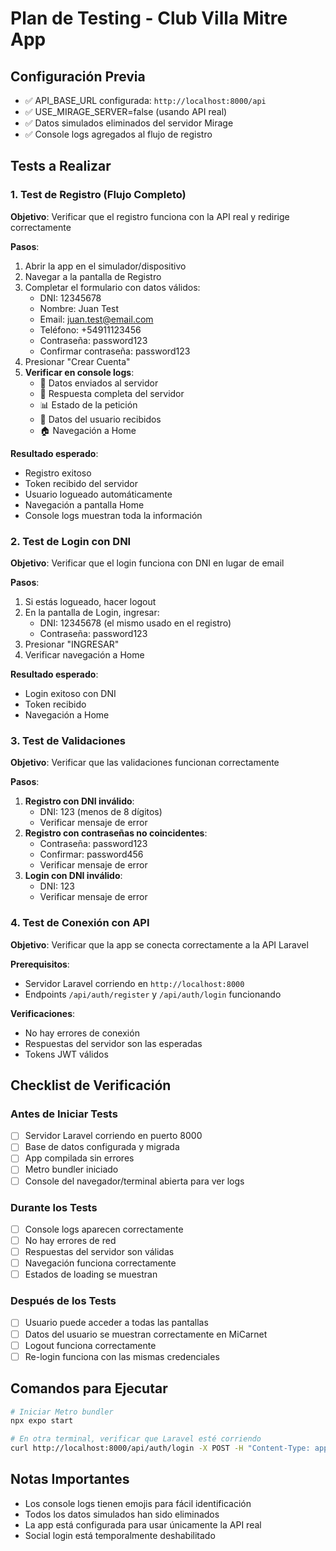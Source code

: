 # Plan de Testing - Club Villa Mitre App

## Configuración Previa
- ✅ API_BASE_URL configurada: `http://localhost:8000/api`
- ✅ USE_MIRAGE_SERVER=false (usando API real)
- ✅ Datos simulados eliminados del servidor Mirage
- ✅ Console logs agregados al flujo de registro

## Tests a Realizar

### 1. Test de Registro (Flujo Completo)
**Objetivo**: Verificar que el registro funciona con la API real y redirige correctamente

**Pasos**:
1. Abrir la app en el simulador/dispositivo
2. Navegar a la pantalla de Registro
3. Completar el formulario con datos válidos:
   - DNI: 12345678
   - Nombre: Juan Test
   - Email: juan.test@email.com
   - Teléfono: +54911123456
   - Contraseña: password123
   - Confirmar contraseña: password123
4. Presionar "Crear Cuenta"
5. **Verificar en console logs**:
   - 🚀 Datos enviados al servidor
   - 📡 Respuesta completa del servidor
   - 📊 Estado de la petición
   - 👤 Datos del usuario recibidos
   - 🏠 Navegación a Home

**Resultado esperado**:
- Registro exitoso
- Token recibido del servidor
- Usuario logueado automáticamente
- Navegación a pantalla Home
- Console logs muestran toda la información

### 2. Test de Login con DNI
**Objetivo**: Verificar que el login funciona con DNI en lugar de email

**Pasos**:
1. Si estás logueado, hacer logout
2. En la pantalla de Login, ingresar:
   - DNI: 12345678 (el mismo usado en el registro)
   - Contraseña: password123
3. Presionar "INGRESAR"
4. Verificar navegación a Home

**Resultado esperado**:
- Login exitoso con DNI
- Token recibido
- Navegación a Home

### 3. Test de Validaciones
**Objetivo**: Verificar que las validaciones funcionan correctamente

**Pasos**:
1. **Registro con DNI inválido**:
   - DNI: 123 (menos de 8 dígitos)
   - Verificar mensaje de error
2. **Registro con contraseñas no coincidentes**:
   - Contraseña: password123
   - Confirmar: password456
   - Verificar mensaje de error
3. **Login con DNI inválido**:
   - DNI: 123
   - Verificar mensaje de error

### 4. Test de Conexión con API
**Objetivo**: Verificar que la app se conecta correctamente a la API Laravel

**Prerequisitos**:
- Servidor Laravel corriendo en `http://localhost:8000`
- Endpoints `/api/auth/register` y `/api/auth/login` funcionando

**Verificaciones**:
- No hay errores de conexión
- Respuestas del servidor son las esperadas
- Tokens JWT válidos

## Checklist de Verificación

### Antes de Iniciar Tests
- [ ] Servidor Laravel corriendo en puerto 8000
- [ ] Base de datos configurada y migrada
- [ ] App compilada sin errores
- [ ] Metro bundler iniciado
- [ ] Console del navegador/terminal abierta para ver logs

### Durante los Tests
- [ ] Console logs aparecen correctamente
- [ ] No hay errores de red
- [ ] Respuestas del servidor son válidas
- [ ] Navegación funciona correctamente
- [ ] Estados de loading se muestran

### Después de los Tests
- [ ] Usuario puede acceder a todas las pantallas
- [ ] Datos del usuario se muestran correctamente en MiCarnet
- [ ] Logout funciona correctamente
- [ ] Re-login funciona con las mismas credenciales

## Comandos para Ejecutar

```bash
# Iniciar Metro bundler
npx expo start

# En otra terminal, verificar que Laravel esté corriendo
curl http://localhost:8000/api/auth/login -X POST -H "Content-Type: application/json" -d '{"dni":"12345678","password":"test"}'
```

## Notas Importantes
- Los console logs tienen emojis para fácil identificación
- Todos los datos simulados han sido eliminados
- La app está configurada para usar únicamente la API real
- Social login está temporalmente deshabilitado
